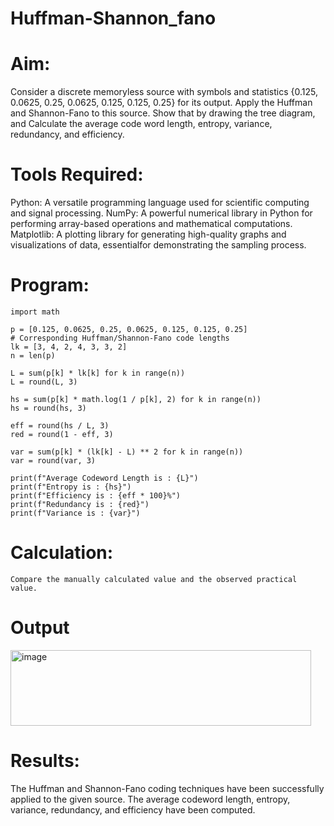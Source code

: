 # Huffman-Shannon_fano
# Aim:
Consider a discrete memoryless source with symbols and statistics {0.125, 0.0625, 0.25, 0.0625, 0.125, 0.125, 0.25} for its output. 
Apply the Huffman and Shannon-Fano to this source. 
Show that by drawing the tree diagram, and 
Calculate the average code word length, entropy, variance, redundancy, and efficiency.
# Tools Required:
Python: A versatile programming language used for scientific computing and signal processing. NumPy: A powerful numerical library in Python for performing array-based operations and mathematical computations. Matplotlib: A plotting library for generating high-quality graphs and visualizations of data, essentialfor demonstrating the sampling process.
# Program:
```
import math

p = [0.125, 0.0625, 0.25, 0.0625, 0.125, 0.125, 0.25]
# Corresponding Huffman/Shannon-Fano code lengths
lk = [3, 4, 2, 4, 3, 3, 2]
n = len(p)

L = sum(p[k] * lk[k] for k in range(n))
L = round(L, 3)

hs = sum(p[k] * math.log(1 / p[k], 2) for k in range(n))
hs = round(hs, 3)

eff = round(hs / L, 3)
red = round(1 - eff, 3)

var = sum(p[k] * (lk[k] - L) ** 2 for k in range(n))
var = round(var, 3)

print(f"Average Codeword Length is : {L}")
print(f"Entropy is : {hs}")
print(f"Efficiency is : {eff * 100}%")
print(f"Redundancy is : {red}")
print(f"Variance is : {var}")

```
# Calculation:
```
Compare the manually calculated value and the observed practical value.
```
# Output
<img width="481" height="121" alt="image" src="https://github.com/user-attachments/assets/cd18b05a-ea05-4e3b-8ac4-1fa52cd1d339" />

# Results:
The Huffman and Shannon-Fano coding techniques have been successfully applied to the given source. The average codeword length, entropy, variance, redundancy, and efficiency have been computed.


